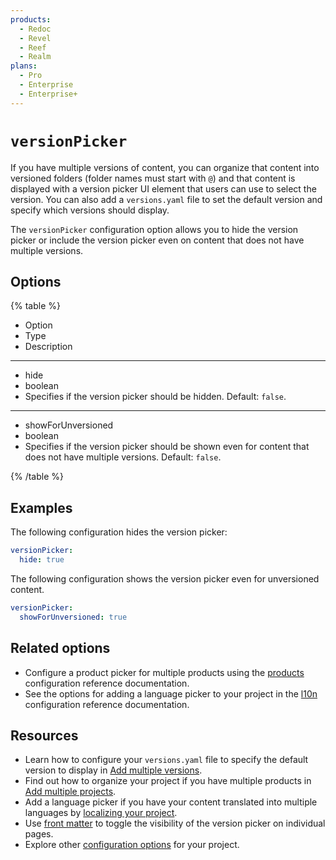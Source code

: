 ```yaml
---
products:
  - Redoc
  - Revel
  - Reef
  - Realm
plans:
  - Pro
  - Enterprise
  - Enterprise+
---
```

# `versionPicker`

If you have multiple versions of content, you can organize that content into versioned folders (folder names must start with `@`) and that content is displayed with a version picker UI element that users can use to select the version.
You can also add a `versions.yaml` file to set the default version and specify which versions should display.

The `versionPicker` configuration option allows you to hide the version picker or include the version picker even on content that does not have multiple versions.

## Options

{% table %}

- Option
- Type
- Description

---

- hide
- boolean
- Specifies if the version picker should be hidden.
  Default: `false`.

---

- showForUnversioned
- boolean
- Specifies if the version picker should be shown even for content that does not have multiple versions.
  Default: `false`.

{% /table %}

## Examples

The following configuration hides the version picker:

```yaml
versionPicker:
  hide: true
```

The following configuration shows the version picker even for unversioned content.

```yaml
versionPicker:
  showForUnversioned: true
```

## Related options

- Configure a product picker for multiple products using the [products](./products.md) configuration reference documentation.
- See the options for adding a language picker to your project in the [l10n](./l10n.md) configuration reference documentation.

## Resources

- Learn how to configure your `versions.yaml` file to specify the default version to display in [Add multiple versions](../content/versions.md).
- Find out how to organize your project if you have multiple products in [Add multiple projects](../navigation/multiple-products.md).
- Add a language picker if you have your content translated into multiple languages by [localizing your project](../content/localization/index.md).
- Use [front matter](./front-matter-config.md) to toggle the visibility of the version picker on individual pages.
- Explore other [configuration options](./index.md) for your project.
